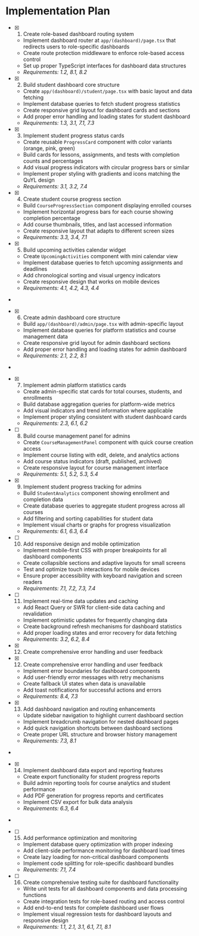 # Implementation Plan

- [x] 1. Create role-based dashboard routing system

  - Implement dashboard router at `app/(dashboard)/page.tsx` that redirects users to role-specific dashboards
  - Create route protection middleware to enforce role-based access control
  - Set up proper TypeScript interfaces for dashboard data structures
  - _Requirements: 1.2, 8.1, 8.2_

- [x] 2. Build student dashboard core structure

  - Create `app/(dashboard)/student/page.tsx` with basic layout and data fetching
  - Implement database queries to fetch student progress statistics
  - Create responsive grid layout for dashboard cards and sections
  - Add proper error handling and loading states for student dashboard
  - _Requirements: 1.3, 3.1, 7.1, 7.3_

- [x] 3. Implement student progress status cards

  - Create reusable `ProgressCard` component with color variants (orange, pink, green)
  - Build cards for lessons, assignments, and tests with completion counts and percentages
  - Add visual progress indicators with circular progress bars or similar
  - Implement proper styling with gradients and icons matching the QuYL design
  - _Requirements: 3.1, 3.2, 7.4_

- [x] 4. Create student course progress section

  - Build `CourseProgressSection` component displaying enrolled courses
  - Implement horizontal progress bars for each course showing completion percentage
  - Add course thumbnails, titles, and last accessed information
  - Create responsive layout that adapts to different screen sizes
  - _Requirements: 3.3, 3.4, 7.1_

- [x] 5. Build upcoming activities calendar widget

  - Create `UpcomingActivities` component with mini calendar view
  - Implement database queries to fetch upcoming assignments and deadlines
  - Add chronological sorting and visual urgency indicators
  - Create responsive design that works on mobile devices
  - _Requirements: 4.1, 4.2, 4.3, 4.4_

-

- [x] 6. Create admin dashboard core structure

  - Build `app/(dashboard)/admin/page.tsx` with admin-specific layout
  - Implement database queries for platform statistics and course management data
  - Create responsive grid layout for admin dashboard sections
  - Add proper error handling and loading states for admin dashboard
  - _Requirements: 2.1, 2.2, 8.1_

-

- [x] 7. Implement admin platform statistics cards

  - Create admin-specific stat cards for total courses, students, and enrollments
  - Build database aggregation queries for platform-wide metrics
  - Add visual indicators and trend information where applicable
  - Implement proper styling consistent with student dashboard cards
  - _Requirements: 2.3, 6.1, 6.2_

- [ ] 8. Build course management panel for admins

  - Create `CourseManagementPanel` component with quick course creation access
  - Implement course listing with edit, delete, and analytics actions
  - Add course status indicators (draft, published, archived)
  - Create responsive layout for course management interface
  - _Requirements: 5.1, 5.2, 5.3, 5.4_

- [x] 9. Implement student progress tracking for admins

  - Build `StudentAnalytics` component showing enrollment and completion data
  - Create database queries to aggregate student progress across all courses
  - Add filtering and sorting capabilities for student data
  - Implement visual charts or graphs for progress visualization
  - _Requirements: 6.1, 6.3, 6.4_

- [ ] 10. Add responsive design and mobile optimization

  - Implement mobile-first CSS with proper breakpoints for all dashboard components
  - Create collapsible sections and adaptive layouts for small screens
  - Test and optimize touch interactions for mobile devices
  - Ensure proper accessibility with keyboard navigation and screen readers
  - _Requirements: 7.1, 7.2, 7.3, 7.4_

- [ ] 11. Implement real-time data updates and caching

  - Add React Query or SWR for client-side data caching and revalidation
  - Implement optimistic updates for frequently changing data
  - Create background refresh mechanisms for dashboard statistics
  - Add proper loading states and error recovery for data fetching
  - _Requirements: 3.2, 6.2, 8.4_

- [x] 12. Create comprehensive error handling and user feedback

- [x] 12. Create comprehensive error handling and user feedback

  - Implement error boundaries for dashboard components
  - Add user-friendly error messages with retry mechanisms
  - Create fallback UI states when data is unavailable
  - Add toast notifications for successful actions and errors
  - _Requirements: 8.4, 7.3_

- [x] 13. Add dashboard navigation and routing enhancements


  - Update sidebar navigation to highlight current dashboard section
  - Implement breadcrumb navigation for nested dashboard pages
  - Add quick navigation shortcuts between dashboard sections
  - Create proper URL structure and browser history management
  - _Requirements: 7.3, 8.1_
-

- [x] 14. Implement dashboard data export and reporting features





  - Create export functionality for student progress reports
  - Build admin reporting tools for course analytics and student performance
  - Add PDF generation for progress reports and certificates
  - Implement CSV export for bulk data analysis
  - _Requirements: 6.3, 6.4_
-

- [ ] 15. Add performance optimization and monitoring



  - Implement database query optimization with proper indexing
  - Add client-side performance monitoring for dashboard load times
  - Create lazy loading for non-critical dashboard components
  - Implement code splitting for role-specific dashboard bundles
  - _Requirements: 7.1, 7.4_

- [ ] 16. Create comprehensive testing suite for dashboard functionality
  - Write unit tests for all dashboard components and data processing functions
  - Create integration tests for role-based routing and access control
  - Add end-to-end tests for complete dashboard user flows
  - Implement visual regression tests for dashboard layouts and responsive design
  - _Requirements: 1.1, 2.1, 3.1, 6.1, 7.1, 8.1_
